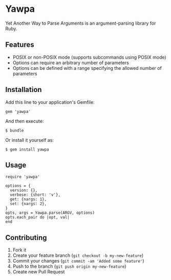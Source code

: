 # Yawpa

Yet Another Way to Parse Arguments is an argument-parsing library for Ruby.

## Features

- POSIX or non-POSIX mode (supports subcommands using POSIX mode)
- Options can require an arbitrary number of parameters
- Options can be defined with a range specifying the allowed number of parameters

## Installation

Add this line to your application's Gemfile:

    gem 'yawpa'

And then execute:

    $ bundle

Or install it yourself as:

    $ gem install yawpa

## Usage

    require 'yawpa'

    options = {
      version: {},
      verbose: {short: 'v'},
      get: {nargs: 1},
      set: {nargs: 2},
    }
    opts, args = Yawpa.parse(ARGV, options)
    opts.each_pair do |opt, val|
    end

## Contributing

1. Fork it
2. Create your feature branch (`git checkout -b my-new-feature`)
3. Commit your changes (`git commit -am 'Added some feature'`)
4. Push to the branch (`git push origin my-new-feature`)
5. Create new Pull Request
